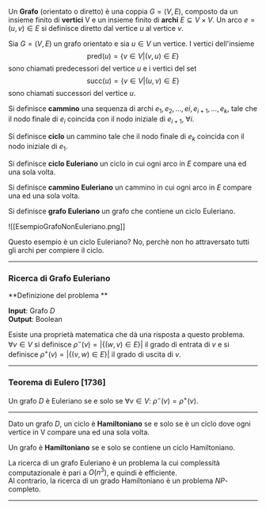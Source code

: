 Un **Grafo** (orientato o diretto) è una coppia $G = (V, E)$, composto da un insieme finito di **vertici** V e un insieme finito di **archi** $E \subseteq V \times V$. Un arco $e = (u, v) \in E$ si definisce diretto dal vertice $u$ al vertice $v$.

Sia $G = (V, E)$ un grafo orientato e sia $u \in V$ un vertice. I vertici dell'insieme
$$\text{pred}(u) = \{v \in V | (v, u) \in E \}$$
sono chiamati predecessori del vertice $u$ e i vertici del set
$$\text{succ}(u) = \{v \in V | (u, v) \in E \}$$
sono chiamati successori del vertice $u$.

Si definisce **cammino** una sequenza di archi $e_{1}, e_{2}, ..., e{i}, e_{i+1}, ..., e_{k}$, tale che il nodo finale di $e_{i}$ coincida con il nodo iniziale di $e_{i+1}$, $\forall i$.<br />

Si definisce **ciclo** un cammino tale che il nodo finale di $e_{k}$ coincida con il nodo iniziale di $e_{1}$.<br />

Si definisce **ciclo Euleriano** un ciclo in cui ogni arco in $E$ compare una ed una sola volta.<br />

Si definisce **cammino Euleriano** un cammino in cui ogni arco in $E$ compare una ed una sola volta.<br />

Si definisce **grafo Euleriano** un grafo che contiene un ciclo Euleriano.<br />

![[EsempioGrafoNonEuleriano.png]]

Questo esempio è un ciclo Euleriano? No, perchè non ho attraversato tutti gli archi per compiere il ciclo.<br />

--------------------------------------------------------------

###  Ricerca di Grafo Euleriano ###

**Definizione del problema **

**Input**: Grafo $D$<br />
**Output**: Boolean<br />

Esiste una proprietà matematica che dà una risposta a questo problema.<br />
$\forall v \in V$ si definisce $\rho^{-}(v) = \Bigg|\Big\{(w, v) \in E\Big\}\Bigg|$ il grado di entrata di $v$ e si definisce $\rho^{+}(v) = \Bigg|\Big\{(v, w) \in E\Big\}\Bigg|$ il grado di uscita di $v$.<br />

--------------------------------------------------------------

### Teorema di Eulero [1736] ###

Un grafo $D$ è Euleriano se e solo se $\forall v \in V \text{: } \rho^{-}(v) = \rho^{+}(v)$.<br />


--------------------------------------------------------------

Dato un grafo $D$, un ciclo è **Hamiltoniano** se e solo se è un ciclo dove ogni vertice in V compare una ed una sola volta.<br />

Un grafo è **Hamiltoniano** se e solo se contiene un ciclo Hamiltoniano.<br />

La ricerca di un grafo Euleriano è un problema la cui complessità computazionale è pari a $O(n^{3})$, e quindi è efficiente.<br />
Al contrario, la ricerca di un grado Hamiltoniano è un problema _NP_-completo.<br />

--------------------------------------------------------------